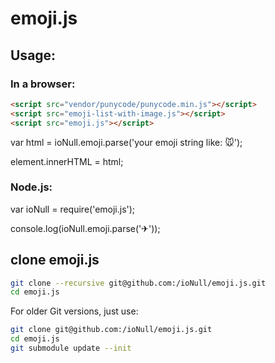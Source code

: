 emoji.js
========

## Usage:

### In a browser:

~~~html
<script src="vendor/punycode/punycode.min.js"></script>
<script src="emoji-list-with-image.js"></script>
<script src="emoji.js"></script>
~~~

var html = ioNull.emoji.parse('your emoji string like: 🐭');

element.innerHTML = html;

### Node.js:

var ioNull = require('emoji.js');

console.log(ioNull.emoji.parse('✈'));

## clone emoji.js

~~~ bash
git clone --recursive git@github.com:/ioNull/emoji.js.git
cd emoji.js
~~~

For older Git versions, just use:

~~~ bash
git clone git@github.com:/ioNull/emoji.js.git
cd emoji.js
git submodule update --init
~~~
